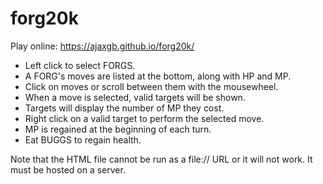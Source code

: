 # forg20k

Play online: https://ajaxgb.github.io/forg20k/

- Left click to select FORGS.
- A FORG's moves are listed at the bottom, along with HP and MP.
- Click on moves or scroll between them with the mousewheel.
- When a move is selected, valid targets will be shown.
- Targets will display the number of MP they cost.
- Right click on a valid target to perform the selected move.
- MP is regained at the beginning of each turn.
- Eat BUGGS to regain health.

Note that the HTML file cannot be run as a file:// URL or it will not work.
It must be hosted on a server.
